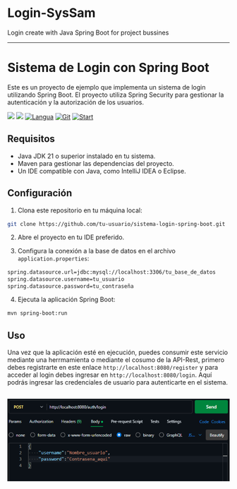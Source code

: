 # Login-SysSam
Login create with Java Spring Boot for project bussines

---

# Sistema de Login con Spring Boot

Este es un proyecto de ejemplo que implementa un sistema de login utilizando Spring Boot. El proyecto utiliza Spring Security para gestionar la autenticación y la autorización de los usuarios.

[![](https://img.shields.io/badge/Openjdk-purple?logo=Java)](https://img.shields.io/badge/Openjdk-purple?logo=java) [![](https://img.shields.io/badge/Spring-green?logo=Spring)](https://img.shields.io/badge/Spring-purple?logo=spring) [![Langua](https://img.shields.io/github/languages/count/BryanSagbay/Login-SysSam?color=c90e21 "Langua")](https://img.shields.io/github/languages/count/BryanSagbay/login-SysSam?color=c90e21 "Langua") [![Git](https://img.shields.io/github/repo-size/bryansagbay/Login-SysSam?color=56BEB8 "Gut")](https://img.shields.io/github/repo-size/bryansagbay/Login-SysSam?color=56BEB8 "Gut") [![Start](https://img.shields.io/github/stars/bryansagbay/Login-SysSam?color=blue "Start")](https://img.shields.io/github/stars/bryansagbay/Login-SysSam?color=blue "Start") 

## Requisitos

- Java JDK 21 o superior instalado en tu sistema.
- Maven para gestionar las dependencias del proyecto.
- Un IDE compatible con Java, como IntelliJ IDEA o Eclipse.

## Configuración

1. Clona este repositorio en tu máquina local:

```bash
git clone https://github.com/tu-usuario/sistema-login-spring-boot.git
```

2. Abre el proyecto en tu IDE preferido.

3. Configura la conexión a la base de datos en el archivo `application.properties`:

```properties
spring.datasource.url=jdbc:mysql://localhost:3306/tu_base_de_datos
spring.datasource.username=tu_usuario
spring.datasource.password=tu_contraseña
```

4. Ejecuta la aplicación Spring Boot:

```bash
mvn spring-boot:run
```

## Uso

Una vez que la aplicación esté en ejecución, puedes consumir este servicio mediante una herrmamienta o mediante el cosumo de la API-Rest, primero debes registrarte en este enlace `http://localhost:8080/register` y para acceder al login debes ingresar en `http://localhost:8080/login`. Aquí podrás ingresar las credenciales de usuario para autenticarte en el sistema.

![img.png](img.png)
--- 

